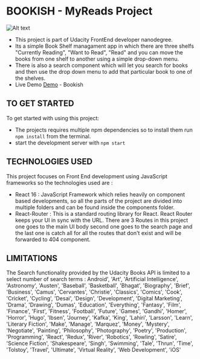 # BOOKISH - MyReads Project

![Alt text](/src/images/bookish.png "Bookish")

- This project is part of Udacity FrontEnd developer nanodegree.
- Its a simple Book Shelf managament app in which there are three shelfs "Currently Reading", "Want to Read", "Read" and you can move the books from one shelf to another using a simple drop-down menu.
- There is also a search component which will let you search for books and then use the drop down menu to add that particular book to one of the shelves.
- Live Demo [Demo](https://react-bookish.herokuapp.com/) - Bookish

## TO GET STARTED

To get started with using this project:

- The projects requires multiple npm dependencies so to install them run `npm install` from the terminal.
- start the development server with `npm start`

## TECHNOLOGIES USED

This project focuses on Front End development using JavaScript frameworks so the technologies used are :

- React 16 : JavaScript Framework which relies heavily on component based developments, so all the parts of the project are divided into multiple folders and can be found inside the components folder.
- React-Router : This is a standard routing library for React. React Router keeps your UI in sync with the URL. There are 3 Routes in this project one goes to the main UI body second one goes to the search page and the last one is catch all for all the routes that don't exist and will be forwarded to 404 component.

## LIMITATIONS

The Search functionality provided by the Udacity Books API is limited to a select number of search terms :
Android', 'Art', 'Artificial Intelligence', 'Astronomy', 'Austen',
'Baseball', 'Basketball', 'Bhagat', 'Biography', 'Brief',
'Business', 'Camus', 'Cervantes', 'Christie', 'Classics',
'Comics', 'Cook', 'Cricket', 'Cycling', 'Desai', 'Design',
'Development', 'Digital Marketing', 'Drama', 'Drawing', 'Dumas',
'Education', 'Everything', 'Fantasy', 'Film', 'Finance', 'First',
'Fitness', 'Football', 'Future', 'Games', 'Gandhi', 'Homer',
'Horror', 'Hugo', 'Ibsen', 'Journey', 'Kafka', 'King', 'Lahiri',
'Larsson', 'Learn', 'Literary Fiction', 'Make', 'Manage',
'Marquez', 'Money', 'Mystery', 'Negotiate', 'Painting',
'Philosophy', 'Photography', 'Poetry', 'Production',
'Programming', 'React', 'Redux', 'River', 'Robotics', 'Rowling',
'Satire', 'Science Fiction', 'Shakespeare', 'Singh', 'Swimming',
'Tale', 'Thrun', 'Time', 'Tolstoy', 'Travel', 'Ultimate', 'Virtual
Reality', 'Web Development', 'iOS'
